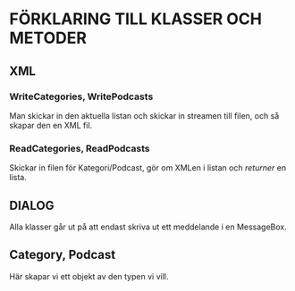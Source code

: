 # FÖRKLARING TILL KLASSER OCH METODER
## XML
### WriteCategories, WritePodcasts
Man skickar in den aktuella listan och skickar in streamen till filen, och så skapar den en XML fil.
### ReadCategories, ReadPodcasts
Skickar in filen för Kategori/Podcast, gör om XMLen i listan och *returner* en lista.

## DIALOG
Alla klasser går ut på att endast skriva ut ett meddelande i en MessageBox.

## Category, Podcast
Här skapar vi ett objekt av den typen vi vill.

